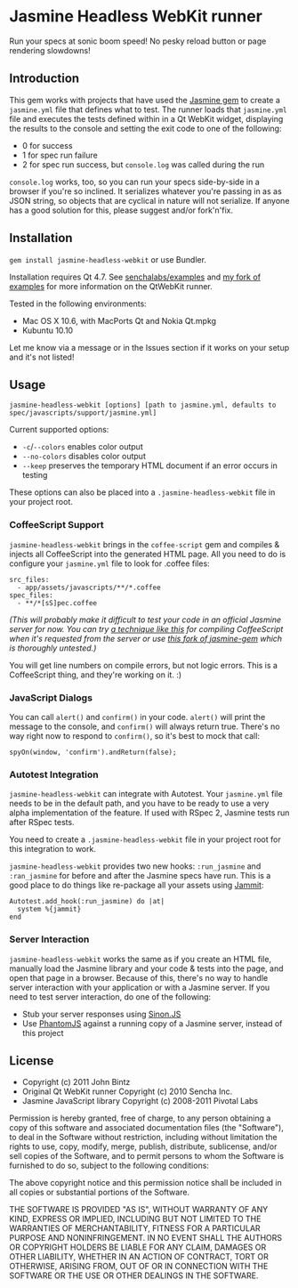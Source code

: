 # Jasmine Headless WebKit runner

Run your specs at sonic boom speed! No pesky reload button or page rendering slowdowns!

## Introduction

This gem works with projects that have used the [Jasmine gem](https://github.com/pivotal/jasmine-gem) to
create a `jasmine.yml` file that defines what to test. The runner loads that
`jasmine.yml` file and executes the tests defined within in a Qt WebKit widget, displaying the results
to the console and setting the exit code to one of the following:

* 0 for success
* 1 for spec run failure
* 2 for spec run success, but `console.log` was called during the run

`console.log` works, too, so you can run your specs side-by-side in a browser if you're so inclined. It
serializes whatever you're passing in as as JSON string, so objects that are cyclical in nature will not
serialize. If anyone has a good solution for this, please suggest and/or fork'n'fix.

## Installation

`gem install jasmine-headless-webkit` or use Bundler.

Installation requires Qt 4.7. See [senchalabs/examples](https://github.com/senchalabs/examples) and [my fork
of examples](https://github.com/johnbintz/examples) for more information on the QtWebKit runner.

Tested in the following environments:

* Mac OS X 10.6, with MacPorts Qt and Nokia Qt.mpkg
* Kubuntu 10.10

Let me know via a message or in the Issues section if it works on your setup and it's not listed!

## Usage

    jasmine-headless-webkit [options] [path to jasmine.yml, defaults to spec/javascripts/support/jasmine.yml]

Current supported options:

* `-c`/`--colors` enables color output
* `--no-colors` disables color output
* `--keep` preserves the temporary HTML document if an error occurs in testing

These options can also be placed into a `.jasmine-headless-webkit` file in your project root.

### CoffeeScript Support

`jasmine-headless-webkit` brings in the `coffee-script` gem and compiles & injects all CoffeeScript into the
generated HTML page. All you need to do is configure your `jasmine.yml` file to look for .coffee files:

    src_files:
      - app/assets/javascripts/**/*.coffee
    spec_files:
      - **/*[sS]pec.coffee

*(This will probably make it difficult to test your code in an official Jasmine server for now. You can try 
[a technique like this](https://github.com/jbaudanza/rack-asset-compiler/blob/master/examples/jasmine_config.rb) for compiling CoffeeScript when it's requested from the server
or use [this fork of jasmine-gem](https://github.com/johnbintz/jasmine-gem/tree/coffeescript-inline-support) which
is thoroughly untested.)*

You will get line numbers on compile errors, but not logic errors. This is a CoffeeScript thing, and they're working on it. :)

### JavaScript Dialogs

You can call `alert()` and `confirm()` in your code. `alert()` will print the message to the console, and
`confirm()` will always return true. There's no way right now to respond to `confirm()`, so it's best to
mock that call:

    spyOn(window, 'confirm').andReturn(false);

### Autotest Integration

`jasmine-headless-webkit` can integrate with Autotest. Your `jasmine.yml` file needs to be in the default
path, and you have to be ready to use a very alpha implementation of the feature. If used with RSpec 2,
Jasmine tests run after RSpec tests.

You need to create a `.jasmine-headless-webkit` file in your project root for this integration
to work.

`jasmine-headless-webkit` provides two new hooks: `:run_jasmine` and `:ran_jasmine` for before and after the
Jasmine specs have run. This is a good place to do things like re-package all your assets using 
[Jammit](http://documentcloud.github.com/jammit/):

    Autotest.add_hook(:run_jasmine) do |at|
      system %{jammit}
    end

### Server Interaction

`jasmine-headless-webkit` works the same as if you create an HTML file, manually load the Jasmine library and
your code & tests into the page, and open that page in a browser. Because of this, there's no way to handle
server interaction with your application or with a Jasmine server. If you need to test server interaction,
do one of the following:

* Stub your server responses using [Sinon.JS](http://sinonjs.org/)
* Use [PhantomJS](http://www.phantomjs.org/) against a running copy of a Jasmine server, instead of this project

## License

* Copyright (c) 2011 John Bintz
* Original Qt WebKit runner Copyright (c) 2010 Sencha Inc.
* Jasmine JavaScript library Copyright (c) 2008-2011 Pivotal Labs

Permission is hereby granted, free of charge, to any person obtaining a copy
of this software and associated documentation files (the "Software"), to deal
in the Software without restriction, including without limitation the rights
to use, copy, modify, merge, publish, distribute, sublicense, and/or sell
copies of the Software, and to permit persons to whom the Software is
furnished to do so, subject to the following conditions:

The above copyright notice and this permission notice shall be included in
all copies or substantial portions of the Software.

THE SOFTWARE IS PROVIDED "AS IS", WITHOUT WARRANTY OF ANY KIND, EXPRESS OR
IMPLIED, INCLUDING BUT NOT LIMITED TO THE WARRANTIES OF MERCHANTABILITY,
FITNESS FOR A PARTICULAR PURPOSE AND NONINFRINGEMENT. IN NO EVENT SHALL THE
AUTHORS OR COPYRIGHT HOLDERS BE LIABLE FOR ANY CLAIM, DAMAGES OR OTHER
LIABILITY, WHETHER IN AN ACTION OF CONTRACT, TORT OR OTHERWISE, ARISING FROM,
OUT OF OR IN CONNECTION WITH THE SOFTWARE OR THE USE OR OTHER DEALINGS IN
THE SOFTWARE.

